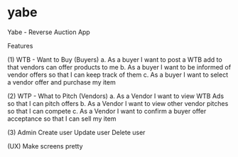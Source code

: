 # yabe
Yabe - Reverse Auction App


Features

(1) WTB - Want to Buy (Buyers)
a. As a buyer I want to post a WTB add to that vendors can offer products to me
b. As a buyer I want to be informed of vendor offers so that I can keep track of them
c. As a buyer I want to select a vendor offer and purchase my item

(2) WTP - What to Pitch (Vendors)
a. As a Vendor I want to view WTB Ads so that I can pitch offers
b. As a Vendor I want to view other vendor pitches so that I can compete
c. As a Vendor I want to confirm a buyer offer acceptance so that I can sell my item

(3) Admin
Create user
Update user
Delete user

(UX)
Make screens pretty
